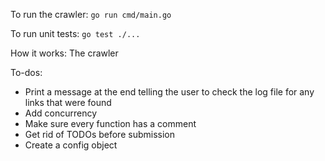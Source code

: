 To run the crawler:
`go run cmd/main.go`

To run unit tests:
`go test ./...`

How it works:
The crawler 

To-dos:
- Print a message at the end telling the user to check the log file for any links that were found
- Add concurrency
- Make sure every function has a comment
- Get rid of TODOs before submission
- Create a config object
